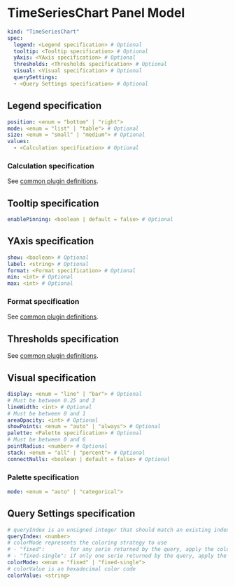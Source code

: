 # TimeSeriesChart Panel Model

```yaml
kind: "TimeSeriesChart"
spec:
  legend: <Legend specification> # Optional
  tooltip: <Tooltip specification> # Optional
  yAxis: <YAxis specification> # Optional
  thresholds: <Thresholds specification> # Optional
  visual: <Visual specification> # Optional
  querySettings:
  - <Query Settings specification> # Optional
```

## Legend specification

```yaml
position: <enum = "bottom" | "right">
mode: <enum = "list" | "table"> # Optional
size: <enum = "small" | "medium"> # Optional
values:
  - <Calculation specification> # Optional
```

### Calculation specification

See [common plugin definitions](https://github.com/perses/perses/blob/main/docs/plugins/common.md#calculation-specification).

## Tooltip specification

```yaml
enablePinning: <boolean | default = false> # Optional
```

## YAxis specification

```yaml
show: <boolean> # Optional
label: <string> # Optional
format: <Format specification> # Optional
min: <int> # Optional
max: <int> # Optional
```

### Format specification

See [common plugin definitions](https://github.com/perses/perses/blob/main/docs/plugins/common.md#format-specification).

## Thresholds specification

See [common plugin definitions](https://github.com/perses/perses/blob/main/docs/plugins/common.md#thresholds-specification).

## Visual specification

```yaml
display: <enum = "line" | "bar"> # Optional
# Must be between 0.25 and 3
lineWidth: <int> # Optional
# Must be between 0 and 1
areaOpacity: <int> # Optional
showPoints: <enum = "auto" | "always"> # Optional
palette: <Palette specification> # Optional
# Must be between 0 and 6
pointRadius: <number> # Optional
stack: <enum = "all" | "percent"> # Optional
connectNulls: <boolean | default = false> # Optional
```

### Palette specification

```yaml
mode: <enum = "auto" | "categorical">
```

## Query Settings specification

```yaml
# queryIndex is an unsigned integer that should match an existing index in the panel's `queries` array
queryIndex: <number>
# colorMode represents the coloring strategy to use
# - "fixed":        for any serie returned by the query, apply the colorValue defined
# - "fixed-single": if only one serie returned by the query, apply the colorValue defined, otherwise do nothing
colorMode: <enum = "fixed" | "fixed-single">
# colorValue is an hexadecimal color code
colorValue: <string>
```
